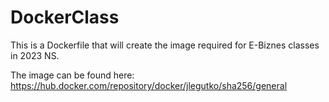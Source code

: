# DockerClass
This is a Dockerfile that will create the image required for E-Biznes classes in 2023 NS.

The image can be found here:
https://hub.docker.com/repository/docker/jlegutko/sha256/general
